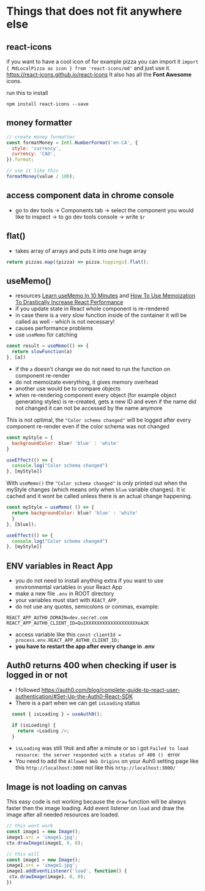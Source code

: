# Things that does not fit anywhere else

## react-icons

if you want to have a cool icon of for example pizza you can import it `import { MdLocalPizza as icon } from 'react-icons/md'` and just use it.
<https://react-icons.github.io/react-icons> It also has all the **Font Awesome** icons.

run this to install

```
npm install react-icons --save
```

## money formatter

```javascript
// create money formatter
const formatMoney = Intl.NumberFormat('en-CA', {
  style: 'currency',
  currency: 'CAD',
}).format;

// use it like this
formatMoney(value / 100);
```

## access component data in chrome console

- go to dev tools -> Components tab -> select the component you would like to inspect -> to go dev tools console -> write `$r`

## flat()

- takes array of arrays and puts it into one huge array
``` javascript
return pizzas.map((pizza) => pizza.toppings).flat();
```

## useMemo()
- resources [Learn useMemo In 10 Minutes](https://www.youtube.com/watch?v=THL1OPn72vo&ab_channel=WebDevSimplified) and [How To Use Memoization To Drastically Increase React Performance](https://blog.webdevsimplified.com/2020-05/memoization-in-react/)
- if you update state in React whole component is re-rendered
- in case there is a very slow function inside of the container it will be called as well - which is not necessary! 
- causes performance problems
- use `useMemo` for catching 
``` js
const result = useMemo(() => {
  return slowFunction(a)
}, [a])
```
- if the `a` doesn't change we do not need to run the function on component re-render 
- do not memoizate everything, it gives memory overhead 
- another use would be to compare objects 
- when re-rendering component every object (for example object generating styles) is re-created, gets a new ID and even if the name did not changed it can not be accessed by the name anymore

This is not optimal, the `"Color schema changed"` will be logged after every component re-render even if the color schema was not changed 
```js
const myStyle = {
  backgroundColor: blue? 'blue' : 'white'
}

useEffect(() => {
  console.log("Color schema changed")
}, [myStyle])

```

With `useMemo()` the `"Color schema changed"` is only printed out when the myStyle changes (which means only when `blue` variable changes). It ic cached and it wont be called unless there is an actual change happening. 
```js
const myStyle = useMemo( () => {
  return backgroundColor: blue? 'blue' : 'white'
  }
}, [blue]);

useEffect(() => {
  console.log("Color schema changed")
}, [myStyle])

```
## ENV variables in React App
- you do not need to install anything extra if you want to use environmental variables in your React App
- make a new file `.env` in ROOT directory
- your variables must start with `REACT_APP_`
- do not use any quotes, semicolons or commas, example: 
```
REACT_APP_AUTH0_DOMAIN=dev.secret.com
REACT_APP_AUTH0_CLIENT_ID=Qu1XXXXXXXXXXXXXXXXXXXoA2K
```
- access variable like this `const clientId = process.env.REACT_APP_AUTH0_CLIENT_ID;`
- **you have to restart the app after every change in .env** 

## Auth0 returns 400 when checking if user is logged in or not
- I followed <https://auth0.com/blog/complete-guide-to-react-user-authentication/#Set-Up-the-Auth0-React-SDK> 
- There is a part when we can get `isLoading` status 
``` js
  const { isLoading } = useAuth0();

  if (isLoading) {
    return <Loading />;
  }
```
- `isLoading` was still `TRUE` and after a minute or so i got `Failed to load resource: the server responded with a status of 400 () ` error 
- You need to add the `Allowed Web Origins` on your Auh0 setting page like this `http://localhost:3000` not like this `http://localhost:3000/`
 

 ## Image is not loading on canvas
 This easy code is not working because the `draw` function will be always faster then the image loading. Add event listener on `load` and draw the image after all needed resources are loaded. 
 ```javascript
 // this wont work
const image1 = new Image();
image1.src = 'image1.jpg';
ctx.drawImage(image1, 0, 0);

// this will
const image1 = new Image();
image1.src = 'image1.jpg';
image1.addEventListener('load', function() {
  ctx.drawImage(image1, 0, 0);
})
 ```


